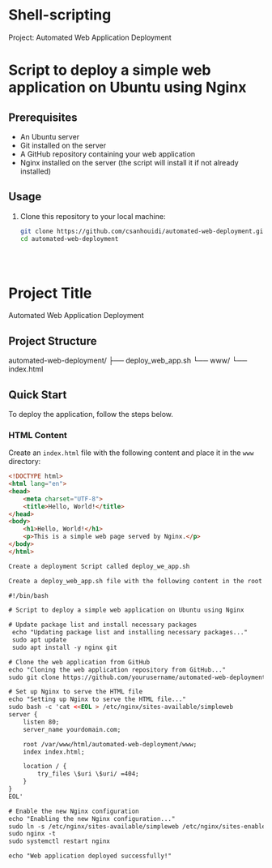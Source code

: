# Shell-scripting
Project: Automated Web Application Deployment
# Script to deploy a simple web application on Ubuntu using Nginx

## Prerequisites
- An Ubuntu server
- Git installed on the server
- A GitHub repository containing your web application
- Nginx installed on the server (the script will install it if not already installed)

## Usage
1. Clone this repository to your local machine:

   ```bash
   git clone https://github.com/csanhouidi/automated-web-deployment.git
   cd automated-web-deployment


                                
# Project Title

Automated Web Application Deployment

## Project Structure

automated-web-deployment/
├── deploy_web_app.sh
└── www/
└── index.html



## Quick Start

To deploy the application, follow the steps below.

### HTML Content

Create an `index.html` file with the following content and place it in the `www` directory:

```html
<!DOCTYPE html>
<html lang="en">
<head>
    <meta charset="UTF-8">
    <title>Hello, World!</title>
</head>
<body>
    <h1>Hello, World!</h1>
    <p>This is a simple web page served by Nginx.</p>
</body>
</html>

Create a deployment Script called deploy_we_app.sh

Create a deploy_web_app.sh file with the following content in the root of your project directory:

#!/bin/bash

# Script to deploy a simple web application on Ubuntu using Nginx

# Update package list and install necessary packages
 echo "Updating package list and installing necessary packages..."
 sudo apt update
 sudo apt install -y nginx git

# Clone the web application from GitHub
echo "Cloning the web application repository from GitHub..."
sudo git clone https://github.com/yourusername/automated-web-deployment.git /var/www/html/automated-web-deployment

# Set up Nginx to serve the HTML file
echo "Setting up Nginx to serve the HTML file..."
sudo bash -c 'cat <<EOL > /etc/nginx/sites-available/simpleweb
server {
    listen 80;
    server_name yourdomain.com;

    root /var/www/html/automated-web-deployment/www;
    index index.html;

    location / {
        try_files \$uri \$uri/ =404;
    }
}
EOL'

# Enable the new Nginx configuration
echo "Enabling the new Nginx configuration..."
sudo ln -s /etc/nginx/sites-available/simpleweb /etc/nginx/sites-enabled/
sudo nginx -t
sudo systemctl restart nginx

echo "Web application deployed successfully!"

